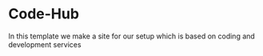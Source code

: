 # Code-Hub
In this template we make a site for our setup which is based on coding and development services
